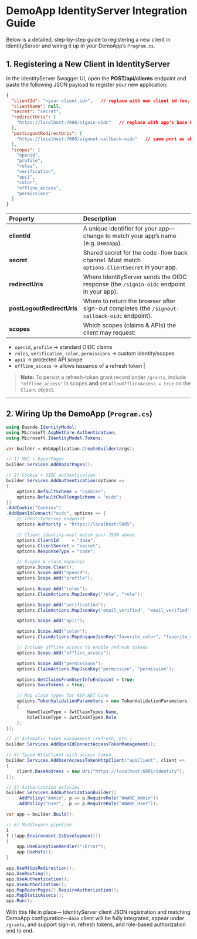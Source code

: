 
# DemoApp IdentityServer Integration Guide

Below is a detailed, step-by-step guide to registering a new client in IdentityServer and wiring it up in your DemoApp’s `Program.cs`.
## 1. Registering a New Client in IdentityServer

In the IdentityServer Swagger UI, open the **POST/api/clients** endpoint and paste the following JSON payload to register your new application:
````json
{
  "clientId": "<your-client-id>",   // replace with own client id (ex. "daaa")
  "clientName": null,       
  "secret": "secret",
  "redirectUris": [
    "https://localhost:7006/signin-oidc"   // replace with app's base URL port (applicationUrl)
  ],
  "postLogoutRedirectUris": [
    "https://localhost:7006/signout-callback-oidc"   // same port as above
  ], 
  "scopes": [
    "openid",
    "profile",
    "roles",
    "verification",
    "api1",
    "color",
    "offline_access",
    "permissions"
  ]
}
````
| Property | Description |
| :------- | :---------- |
| **clientId** | A unique identifier for your app—change to match your app’s name (e.g. `DemoApp`). |
| **secret** | Shared secret for the code-flow back channel. Must match `options.ClientSecret` in your app. |
| **redirectUris** | Where IdentityServer sends the OIDC response (the `/signin-oidc` endpoint in your app). |
| **postLogoutRedirectUris** | Where to return the browser after sign-out completes (the `/signout-callback-oidc` endpoint). |
| **scopes** | Which scopes (claims & APIs) the client may request: |

* `openid`, `profile` → standard OIDC claims
* `roles`, `verification`, `color`, `permissions` → custom identity/scopes
* `api1` → protected API scope
* `offline_access` → allows issuance of a refresh token  |

> **Note:** To persist a refresh-token grant record under `/grants`, include `"offline_access"` in scopes **and** set `AllowOfflineAccess = true` on the `Client` object.
---
## 2. Wiring Up the DemoApp (`Program.cs`)
```csharp
using Duende.IdentityModel;
using Microsoft.AspNetCore.Authentication;
using Microsoft.IdentityModel.Tokens;

var builder = WebApplication.CreateBuilder(args);

// 1) MVC + RazorPages
builder.Services.AddRazorPages();

// 2) Cookie + OIDC authentication
builder.Services.AddAuthentication(options =>
{
    options.DefaultScheme = "Cookies";
    options.DefaultChallengeScheme = "oidc";
})
.AddCookie("Cookies")
.AddOpenIdConnect("oidc", options => {
    // IdentityServer endpoint
    options.Authority = "https://localhost:5005";

    // Client identity—must match your JSON above
    options.ClientId     = "daaa";
    options.ClientSecret = "secret";
    options.ResponseType = "code";

    // Scopes & claim mappings
    options.Scope.Clear();
    options.Scope.Add("openid");
    options.Scope.Add("profile");

    options.Scope.Add("roles");
    options.ClaimActions.MapJsonKey("role", "role");

    options.Scope.Add("verification");
    options.ClaimActions.MapJsonKey("email_verified", "email_verified");

    options.Scope.Add("api1");

    options.Scope.Add("color");
    options.ClaimActions.MapUniqueJsonKey("favorite_color", "favorite_color");

    // Include offline_access to enable refresh tokens
    options.Scope.Add("offline_access");

    options.Scope.Add("permissions");
    options.ClaimActions.MapJsonKey("permission", "permission");

    options.GetClaimsFromUserInfoEndpoint = true;
    options.SaveTokens = true;

    // Map claim types for ASP.NET Core
    options.TokenValidationParameters = new TokenValidationParameters
    {
        NameClaimType = JwtClaimTypes.Name,
        RoleClaimType = JwtClaimTypes.Role
    };
});

// 3) Automatic token management (refresh, etc.)
builder.Services.AddOpenIdConnectAccessTokenManagement();

// 4) Typed HttpClient with access token
builder.Services.AddUserAccessTokenHttpClient("apiClient", client =>
{
    client.BaseAddress = new Uri("https://localhost:6001/identity");
});

// 5) Authorization policies
builder.Services.AddAuthorizationBuilder()
    .AddPolicy("Admin", p => p.RequireRole("AWARE_Admin"))
    .AddPolicy("User",  p => p.RequireRole("AWARE_User"));

var app = builder.Build();

// 6) Middleware pipeline
i
f (!app.Environment.IsDevelopment())
{
    app.UseExceptionHandler("/Error");
    app.UseHsts();
}

app.UseHttpsRedirection();
app.UseRouting();
app.UseAuthentication();
app.UseAuthorization();
app.MapRazorPages().RequireAuthorization();
app.MapStaticAssets();
app.Run();
```
With this file in place— IdentityServer client JSON registration and matching DemoApp configuration—`daaa` client will be fully integrated, appear under `/grants`, and support sign-in, refresh tokens, and role-based authorization end to end.

